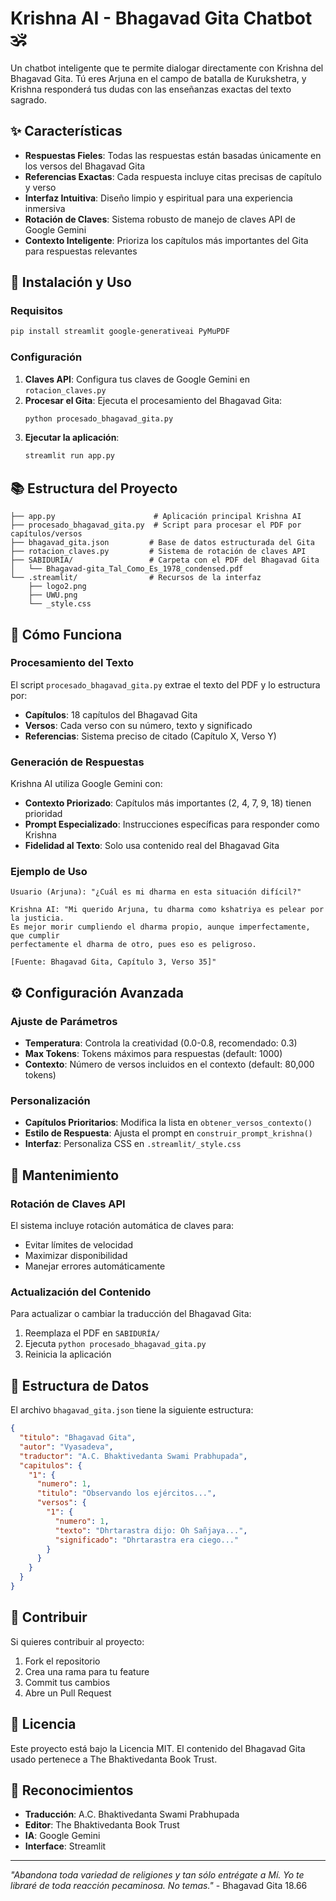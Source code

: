 # Krishna AI - Bhagavad Gita Chatbot 🕉️

Un chatbot inteligente que te permite dialogar directamente con Krishna del Bhagavad Gita. Tú eres Arjuna en el campo de batalla de Kurukshetra, y Krishna responderá tus dudas con las enseñanzas exactas del texto sagrado.

## ✨ Características

- **Respuestas Fieles**: Todas las respuestas están basadas únicamente en los versos del Bhagavad Gita
- **Referencias Exactas**: Cada respuesta incluye citas precisas de capítulo y verso
- **Interfaz Intuitiva**: Diseño limpio y espiritual para una experiencia inmersiva
- **Rotación de Claves**: Sistema robusto de manejo de claves API de Google Gemini
- **Contexto Inteligente**: Prioriza los capítulos más importantes del Gita para respuestas relevantes

## 🚀 Instalación y Uso

### Requisitos
```bash
pip install streamlit google-generativeai PyMuPDF
```

### Configuración
1. **Claves API**: Configura tus claves de Google Gemini en `rotacion_claves.py`
2. **Procesar el Gita**: Ejecuta el procesamiento del Bhagavad Gita:
   ```bash
   python procesado_bhagavad_gita.py
   ```
3. **Ejecutar la aplicación**:
   ```bash
   streamlit run app.py
   ```

## 📚 Estructura del Proyecto

```
├── app.py                      # Aplicación principal Krishna AI
├── procesado_bhagavad_gita.py  # Script para procesar el PDF por capítulos/versos
├── bhagavad_gita.json         # Base de datos estructurada del Gita
├── rotacion_claves.py         # Sistema de rotación de claves API
├── SABIDURÍA/                 # Carpeta con el PDF del Bhagavad Gita
│   └── Bhagavad-gita_Tal_Como_Es_1978_condensed.pdf
└── .streamlit/                # Recursos de la interfaz
    ├── logo2.png
    ├── UWU.png
    └── _style.css
```

## 🧠 Cómo Funciona

### Procesamiento del Texto
El script `procesado_bhagavad_gita.py` extrae el texto del PDF y lo estructura por:
- **Capítulos**: 18 capítulos del Bhagavad Gita
- **Versos**: Cada verso con su número, texto y significado
- **Referencias**: Sistema preciso de citado (Capítulo X, Verso Y)

### Generación de Respuestas
Krishna AI utiliza Google Gemini con:
- **Contexto Priorizado**: Capítulos más importantes (2, 4, 7, 9, 18) tienen prioridad
- **Prompt Especializado**: Instrucciones específicas para responder como Krishna
- **Fidelidad al Texto**: Solo usa contenido real del Bhagavad Gita

### Ejemplo de Uso
```
Usuario (Arjuna): "¿Cuál es mi dharma en esta situación difícil?"

Krishna AI: "Mi querido Arjuna, tu dharma como kshatriya es pelear por la justicia. 
Es mejor morir cumpliendo el dharma propio, aunque imperfectamente, que cumplir 
perfectamente el dharma de otro, pues eso es peligroso.

[Fuente: Bhagavad Gita, Capítulo 3, Verso 35]"
```

## ⚙️ Configuración Avanzada

### Ajuste de Parámetros
- **Temperatura**: Controla la creatividad (0.0-0.8, recomendado: 0.3)
- **Max Tokens**: Tokens máximos para respuestas (default: 1000)
- **Contexto**: Número de versos incluidos en el contexto (default: 80,000 tokens)

### Personalización
- **Capítulos Prioritarios**: Modifica la lista en `obtener_versos_contexto()`
- **Estilo de Respuesta**: Ajusta el prompt en `construir_prompt_krishna()`
- **Interfaz**: Personaliza CSS en `.streamlit/_style.css`

## 🔧 Mantenimiento

### Rotación de Claves API
El sistema incluye rotación automática de claves para:
- Evitar límites de velocidad
- Maximizar disponibilidad
- Manejar errores automáticamente

### Actualización del Contenido
Para actualizar o cambiar la traducción del Bhagavad Gita:
1. Reemplaza el PDF en `SABIDURÍA/`
2. Ejecuta `python procesado_bhagavad_gita.py`
3. Reinicia la aplicación

## 📖 Estructura de Datos

El archivo `bhagavad_gita.json` tiene la siguiente estructura:
```json
{
  "titulo": "Bhagavad Gita",
  "autor": "Vyasadeva",
  "traductor": "A.C. Bhaktivedanta Swami Prabhupada",
  "capitulos": {
    "1": {
      "numero": 1,
      "titulo": "Observando los ejércitos...",
      "versos": {
        "1": {
          "numero": 1,
          "texto": "Dhrtarastra dijo: Oh Sañjaya...",
          "significado": "Dhrtarastra era ciego..."
        }
      }
    }
  }
}
```

## 🤝 Contribuir

Si quieres contribuir al proyecto:
1. Fork el repositorio
2. Crea una rama para tu feature
3. Commit tus cambios
4. Abre un Pull Request

## 📝 Licencia

Este proyecto está bajo la Licencia MIT. El contenido del Bhagavad Gita usado pertenece a The Bhaktivedanta Book Trust.

## 🙏 Reconocimientos

- **Traducción**: A.C. Bhaktivedanta Swami Prabhupada
- **Editor**: The Bhaktivedanta Book Trust
- **IA**: Google Gemini
- **Interface**: Streamlit

---

*"Abandona toda variedad de religiones y tan sólo entrégate a Mí. Yo te libraré de toda reacción pecaminosa. No temas."* - Bhagavad Gita 18.66
